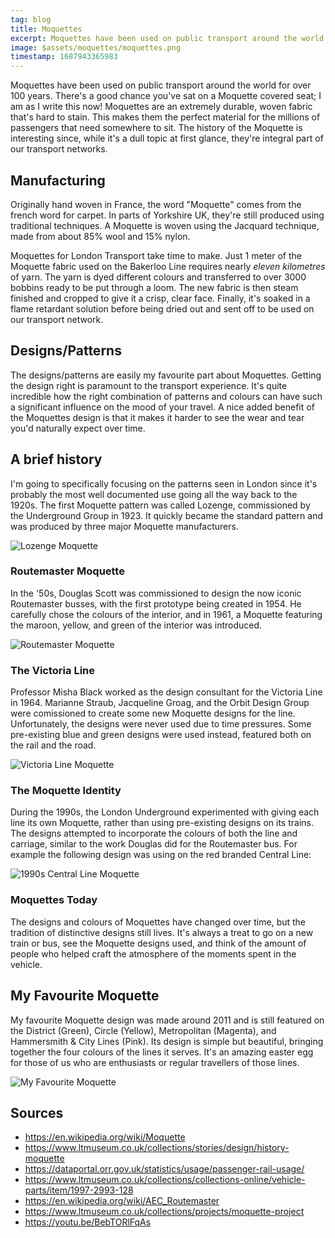 ```yaml
---
tag: blog
title: Moquettes
excerpt: Moquettes have been used on public transport around the world for over 100 years. Find out what they are and why in this post...
image: $assets/moquettes/moquettes.png
timestamp: 1687943365983
---
```


Moquettes have been used on public transport around the world for over 100 years. There's a good chance you've sat on a Moquette covered seat; I am as I write this now! Moquettes are an extremely durable, woven fabric that's hard to stain. This makes them the perfect material for the millions of passengers that need somewhere to sit. The history of the Moquette is interesting since, while it's a dull topic at first glance, they're integral part of our transport networks.

## Manufacturing

Originally hand woven in France, the word "Moquette" comes from the french word for carpet. In parts of Yorkshire UK, they're still produced using traditional techniques. A Moquette is woven using the Jacquard technique, made from about 85% wool and 15% nylon.

Moquettes for London Transport take time to make. Just 1 meter of the Moquette fabric used on the Bakerloo Line requires nearly _eleven kilometres_ of yarn. The yarn is dyed different colours and transferred to over 3000 bobbins ready to be put through a loom. The new fabric is then steam finished and cropped to give it a crisp, clear face. Finally, it's soaked in a flame retardant solution before being dried out and sent off to be used on our transport network.

## Designs/Patterns

The designs/patterns are easily my favourite part about Moquettes. Getting the design right is paramount to the transport experience. It's quite incredible how the right combination of patterns and colours can have such a significant influence on the mood of your travel. A nice added benefit of the Moquettes design is that it makes it harder to see the wear and tear you'd naturally expect over time.

## A brief history

I'm going to specifically focusing on the patterns seen in London since it's probably the most well documented use going all the way back to the 1920s. The first Moquette pattern was called Lozenge, commissioned by the Underground Group in 1923. It quickly became the standard pattern and was produced by three major Moquette manufacturers.

![Lozenge Moquette]($assets/moquettes/lozenge-moquette.png)

### Routemaster Moquette

In the '50s, Douglas Scott was commissioned to design the now iconic Routemaster busses, with the first prototype being created in 1954. He carefully chose the colours of the interior, and in 1961, a Moquette featuring the maroon, yellow, and green of the interior was introduced.

![Routemaster Moquette]($assets/moquettes/routemaster-moquette.png)

### The Victoria Line

Professor Misha Black worked as the design consultant for the Victoria Line in 1964. Marianne Straub, Jacqueline Groag, and the Orbit Design Group were comissioned to create some new Moquette designs for the line. Unfortunately, the designs were never used due to time pressures. Some pre-existing blue and green designs were used instead, featured both on the rail and the road.

![Victoria Line Moquette]($assets/moquettes/victoria-line-moquette.png)

### The Moquette Identity

During the 1990s, the London Underground experimented with giving each line its own Moquette, rather than using pre-existing designs on its trains. The designs attempted to incorporate the colours of both the line and carriage, similar to the work Douglas did for the Routemaster bus. For example the following design was using on the red branded Central Line:

![1990s Central Line Moquette]($assets/moquettes/old-central-line-moquette.png)

### Moquettes Today

The designs and colours of Moquettes have changed over time, but the tradition of distinctive designs still lives. It's always a treat to go on a new train or bus, see the Moquette designs used, and think of the amount of people who helped craft the atmosphere of the moments spent in the vehicle.

## My Favourite Moquette

My favourite Moquette design was made around 2011 and is still featured on the District (Green), Circle (Yellow), Metropolitan (Magenta), and Hammersmith & City Lines (Pink). Its design is simple but beautiful, bringing together the four colours of the lines it serves. It's an amazing easter egg for those of us who are enthusiasts or regular travellers of those lines.

![My Favourite Moquette]($assets/moquettes/best-moquette.png)

## Sources

-   https://en.wikipedia.org/wiki/Moquette
-   https://www.ltmuseum.co.uk/collections/stories/design/history-moquette
-   https://dataportal.orr.gov.uk/statistics/usage/passenger-rail-usage/
-   https://www.ltmuseum.co.uk/collections/collections-online/vehicle-parts/item/1997-2993-128
-   https://en.wikipedia.org/wiki/AEC_Routemaster
-   https://www.ltmuseum.co.uk/collections/projects/moquette-project
-   https://youtu.be/BebTORlFqAs

